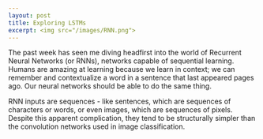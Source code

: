 ```yaml
---
layout: post
title: Exploring LSTMs
excerpt: <img src="/images/RNN.png">
---
```


The past week has seen me diving headfirst into the world of Recurrent Neural Networks (or RNNs), networks capable of sequential learning. Humans are amazing at learning because we learn in context; we can remember and contextualize a word in a sentence that last appeared pages ago. Our neural networks should be able to do the same thing. 

RNN inputs are sequences - like sentences, which are sequences of characters or words, or even images, which are sequences of pixels. Despite this apparent complication, they tend to be structurally simpler than the convolution networks used in image classification. 
